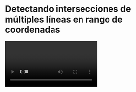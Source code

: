 # Detectando intersecciones de múltiples líneas en rango de coordenadas

<video controls>
    <source src="https://digi21.blob.core.windows.net/videos-ayuda/desarrollo/33.%20Detectando%20intersecciones%20de%20multiples%20lineas%20en%20un%20rago%20de%20coordenadas.mp4" type="video/mp4">
</video>



